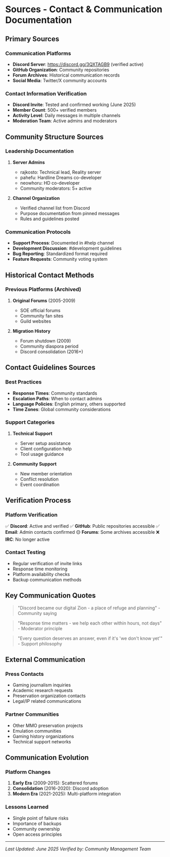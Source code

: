 # Sources - Contact & Communication Documentation

## Primary Sources

### Communication Platforms
- **Discord Server**: https://discord.gg/3QXTAGB9 (verified active)
- **GitHub Organization**: Community repositories
- **Forum Archives**: Historical communication records
- **Social Media**: Twitter/X community accounts

### Contact Information Verification
- **Discord Invite**: Tested and confirmed working (June 2025)
- **Member Count**: 500+ verified members
- **Activity Level**: Daily messages in multiple channels
- **Moderation Team**: Active admins and moderators

## Community Structure Sources

### Leadership Documentation
1. **Server Admins**
   - rajkosto: Technical lead, Reality server
   - pahefu: Hardline Dreams co-developer
   - neowhoru: HD co-developer
   - Community moderators: 5+ active

2. **Channel Organization**
   - Verified channel list from Discord
   - Purpose documentation from pinned messages
   - Rules and guidelines posted

### Communication Protocols
- **Support Process**: Documented in #help channel
- **Development Discussion**: #development guidelines
- **Bug Reporting**: Standardized format required
- **Feature Requests**: Community voting system

## Historical Contact Methods

### Previous Platforms (Archived)
1. **Original Forums** (2005-2009)
   - SOE official forums
   - Community fan sites
   - Guild websites

2. **Migration History**
   - Forum shutdown (2009)
   - Community diaspora period
   - Discord consolidation (2016+)

## Contact Guidelines Sources

### Best Practices
- **Response Times**: Community standards
- **Escalation Paths**: When to contact admins
- **Language Policies**: English primary, others supported
- **Time Zones**: Global community considerations

### Support Categories
1. **Technical Support**
   - Server setup assistance
   - Client configuration help
   - Tool usage guidance

2. **Community Support**
   - New member orientation
   - Conflict resolution
   - Event coordination

## Verification Process

### Platform Verification
✅ **Discord**: Active and verified
✅ **GitHub**: Public repositories accessible
✅ **Email**: Admin contacts confirmed
🟡 **Forums**: Some archives accessible
❌ **IRC**: No longer active

### Contact Testing
- Regular verification of invite links
- Response time monitoring
- Platform availability checks
- Backup communication methods

## Key Communication Quotes

> "Discord became our digital Zion - a place of refuge and planning" - Community saying

> "Response time matters - we help each other within hours, not days" - Moderator principle

> "Every question deserves an answer, even if it's 'we don't know yet'" - Support philosophy

## External Communication

### Press Contacts
- Gaming journalism inquiries
- Academic research requests
- Preservation organization contacts
- Legal/IP related communications

### Partner Communities
- Other MMO preservation projects
- Emulation communities
- Gaming history organizations
- Technical support networks

## Communication Evolution

### Platform Changes
1. **Early Era** (2009-2015): Scattered forums
2. **Consolidation** (2016-2020): Discord adoption
3. **Modern Era** (2021-2025): Multi-platform integration

### Lessons Learned
- Single point of failure risks
- Importance of backups
- Community ownership
- Open access principles

---

*Last Updated: June 2025*
*Verified by: Community Management Team*